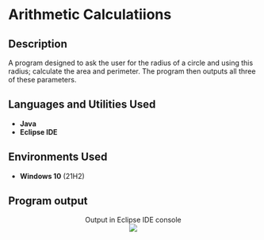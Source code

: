 <h1>Arithmetic Calculatiions</h1>

<h2>Description</h2>
A program designed to ask the user for the radius of a circle and using this radius; calculate the area and perimeter. The program then outputs all three of these parameters.
<br />


<h2>Languages and Utilities Used</h2>

- <b>Java</b> 
- <b>Eclipse IDE</b>

<h2>Environments Used </h2>

- <b>Windows 10</b> (21H2)

<h2>Program output</h2>

<p align="center">
Output in Eclipse IDE console <br/>
<img src="https://i.imgur.com/amjLAVL.jpg"/>
<br />

</p>

<!--
 ```diff
- text in red
+ text in green
! text in orange
# text in gray
@@ text in purple (and bold)@@
```
--!>
